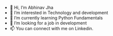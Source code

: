 - 👋 Hi, I’m Abhinav Jha
- 👀 I’m interested in Technology and development
- 🌱 I’m currently learning Python Fundamentals
- 🤞 I’m looking for a job in development
- 📫 You can connect with me on Linkedin. 

<!---
jhaabhii/jhaabhii is a ✨ special ✨ repository because its `README.md` (this file) appears on your GitHub profile.
You can click the Preview link to take a look at your changes.
--->
